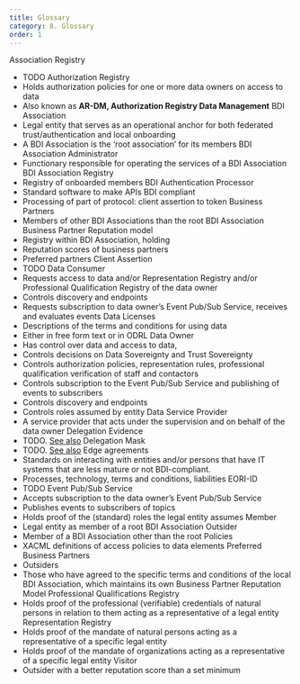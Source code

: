 ```yaml
---
title: Glossary
category: 8. Glossary
order: 1
---
```


Association Registry
- TODO
Authorization Registry
- Holds authorization policies for one or more data owners on access to data
- Also known as **AR-DM, Authorization Registry Data Management**
BDI Association
- Legal entity that serves as an operational anchor for both federated trust/authentication and local onboarding
- A BDI Association is the ‘root association’ for its members
BDI Association Administrator
- Functionary responsible for operating the services of a BDI Association
BDI Association Registry
- Registry of onboarded members
BDI Authentication Processor
- Standard software to make APIs BDI compliant
- Processing of part of protocol: client assertion to token
Business Partners
- Members of other BDI Associations than the root BDI Association
Business Partner Reputation model
- Registry within BDI Association, holding
- Reputation scores of business partners
- Preferred partners
Client Assertion
- TODO
Data Consumer
- Requests access to data and/or Representation Registry and/or Professional Qualification Registry of the data owner
- Controls discovery and endpoints
- Requests subscription to data owner’s Event Pub/Sub Service, receives and evaluates events
Data Licenses
- Descriptions of the terms and conditions for using data
- Either in free form text or in ODRL
Data Owner
- Has control over data and access to data,
- Controls decisions on Data Sovereignty and Trust Sovereignty
- Controls authorization policies, representation rules, professional qualification verification of staff and contactors
- Controls subscription to the Event Pub/Sub Service and publishing of events to subscribers
- Controls discovery and endpoints
- Controls roles assumed by entity
Data Service Provider
- A service provider that acts under the supervision and on behalf of the data owner
Delegation Evidence
- TODO. [See also](https://dev.ishare.eu/delegation/delegation-evidence.html)
Delegation Mask
- TODO. [See also](https://dev.ishare.eu/delegation/delegation-request.html)
Edge agreements
- Standards on interacting with entities and/or persons that have IT systems that are less mature or not BDI-compliant.
- Processes, technology, terms and conditions, liabilities
EORI-ID
- TODO
Event Pub/Sub Service
- Accepts subscription to the data owner’s Event Pub/Sub Service
- Publishes events to subscribers of topics
- Holds proof of the (standard) roles the legal entity assumes
Member
- Legal entity as member of a root BDI Association
Outsider
- Member of a BDI Association other than the root
Policies
- XACML definitions of access policies to data elements
Preferred Business Partners
- Outsiders
- Those who have agreed to the specific terms and conditions of the local BDI Association, which maintains its own Business Partner Reputation Model
Professional Qualifications Registry
- Holds proof of the professional (verifiable) credentials of natural persons in relation to them acting as a representative of a legal entity
Representation Registry
- Holds proof of the mandate of natural persons acting as a representative of a specific legal entity
- Holds proof of the mandate of organizations acting as a representative of a specific legal entity
Visitor
- Outsider with a better reputation score than a set minimum
